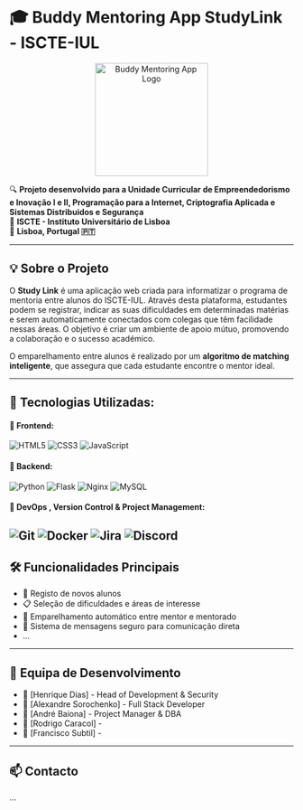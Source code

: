 
# 🎓 Buddy Mentoring App StudyLink - ISCTE-IUL

<p align="center">
  <img src="https://github.com/RagnarokEmrys/StudyLink/blob/main/app/static/Imagens/logo1.png" alt="Buddy Mentoring App Logo" width="200"/>
</p>

🔍 **Projeto desenvolvido para a Unidade Curricular de Empreendedorismo e Inovação I e II, Programação para a Internet, Criptografia Aplicada e Sistemas Distribuidos e Segurança**  
🏫 **ISCTE - Instituto Universitário de Lisboa**  
📍 **Lisboa, Portugal 🇵🇹**

---

## 💡 Sobre o Projeto

O **Study Link** é uma aplicação web criada para informatizar o programa de mentoria entre alunos do ISCTE-IUL. Através desta plataforma, estudantes podem se registrar, indicar as suas dificuldades em determinadas matérias e serem automaticamente conectados com colegas que têm facilidade nessas áreas. O objetivo é criar um ambiente de apoio mútuo, promovendo a colaboração e o sucesso académico.

O emparelhamento entre alunos é realizado por um **algoritmo de matching inteligente**, que assegura que cada estudante encontre o mentor ideal.

---

## 🚀 Tecnologias Utilizadas:

#### 🔹 **Frontend:**
![HTML5](https://img.shields.io/badge/HTML5-E34F26?style=for-the-badge&logo=html5&logoColor=white)
![CSS3](https://img.shields.io/badge/CSS3-1572B6?style=for-the-badge&logo=css3&logoColor=white)
![JavaScript](https://img.shields.io/badge/JavaScript-F7DF1E?style=for-the-badge&logo=javascript&logoColor=black)

#### 🔹 **Backend:**
![Python](https://img.shields.io/badge/Python-3776AB?style=for-the-badge&logo=python&logoColor=white)
![Flask](https://img.shields.io/badge/Flask-000000?style=for-the-badge&logo=flask&logoColor=white)
![Nginx](https://img.shields.io/badge/NGINX-009639?style=for-the-badge&logo=nginx&logoColor=white)
![MySQL](https://img.shields.io/badge/MySQL-4479A1?style=for-the-badge&logo=mysql&logoColor=white)


#### 🔹 **DevOps , Version Control & Project Management:**
![Git](https://img.shields.io/badge/Git-F05032?style=for-the-badge&logo=git&logoColor=white)
![Docker](https://img.shields.io/badge/Docker-2496ED?style=for-the-badge&logo=docker&logoColor=white)
![Jira](https://img.shields.io/badge/Jira-0052CC?style=for-the-badge&logo=Jira&logoColor=white)
![Discord](https://img.shields.io/badge/Discord-5865F2?style=for-the-badge&logo=discord&logoColor=white)
---

## 🛠️ Funcionalidades Principais

- 🔗 Registo de novos alunos
- 📋 Seleção de dificuldades e áreas de interesse
- 🤖 Emparelhamento automático entre mentor e mentorado
- 💬 Sistema de mensagens seguro para comunicação direta
- ...

---

## 👥 Equipa de Desenvolvimento

- 👤 [Henrique Dias] - Head of Development & Security
- 👤 [Alexandre Sorochenko] - Full Stack Developer
- 👤 [André Baiona] - Project Manager & DBA 
- 👤 [Rodrigo Caracol] - 
- 👤 [Francisco Subtil] - 


---

## 📫 Contacto

...




